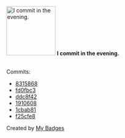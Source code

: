 <img src="https://my-badges.github.io/my-badges/evening-commits.png" alt="I commit in the evening." title="I commit in the evening." width="128">
<strong>I commit in the evening.</strong>
<br><br>

Commits:

- <a href="https://github.com/mmichie/m28/commit/83158684e95a6cc1703f3e501d26bb0ce5e98414">8315868</a>
- <a href="https://github.com/mmichie/m28/commit/fd0fbc363a15fa8b22c7d79a47e1714f18c7163a">fd0fbc3</a>
- <a href="https://github.com/mmichie/m28/commit/ddc8f42a9a470b0048bd47b922ebf40b6a8f4436">ddc8f42</a>
- <a href="https://github.com/mmichie/m28/commit/191060877848f11979211ae365fc9226126d81a3">1910608</a>
- <a href="https://github.com/mmichie/m28/commit/1cbab810bcd4cdb52187a879da51ce3083825409">1cbab81</a>
- <a href="https://github.com/mmichie/m28/commit/f25cfe8674ba9b76b989b4e35a67c023fc75f95e">f25cfe8</a>


Created by <a href="https://github.com/my-badges/my-badges">My Badges</a>